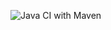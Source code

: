 ![Java CI with Maven](https://github.com/<your-username>/<your-repo>/actions/workflows/maven.yml/badge.svg)
